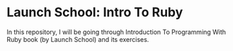# Launch School: Intro To Ruby

In this repository, I will be going through Introduction To Programming 
With Ruby book (by Launch School) and its exercises.
